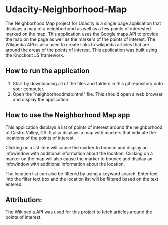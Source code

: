 # Udacity-Neighborhood-Map
The Neighborhood Map project for Udacity is a single page application that displays a map of a neighborhood as well as a few points of interested marked on the map.  This application uses the Google maps API to provide the map on the page as well as the markers of the points of interest.  The Wikipedia API is also used to create links to wikipedia articles that are around the areas of the points of interest.  This application was built using the Knockout JS framework.


## How to run the application

1. Start by downloading all of the files and folders in this git repository onto your computer.
2. Open the "neighborhoodmap.html" file.  This should open a web browser and display the application.


## How to use the Neighborhood Map app
This application displays a list of points of interest around the neighborhood of Castro Valley, CA.  It also displays a map with markers that indicate the locations of the points of interest.

Clicking on a list item will cause the marker to bounce and display an infowindow with additional information about the location.  Clicking on a marker on the map will also cause the marker to bounce and display an infowindow with additional information about the location.

The location list can also be filtered by using a keyword search.  Enter text into the filter text box and the location list will be filtered based on the text entered.



## Attribution:
The Wikipedia API was used for this project to fetch articles around the points of interest.
